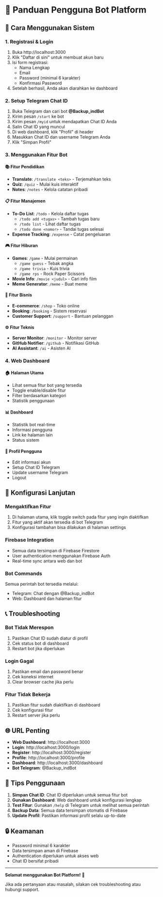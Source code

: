 # 📱 Panduan Pengguna Bot Platform

## 🚀 Cara Menggunakan Sistem

### 1. **Registrasi & Login**
1. Buka http://localhost:3000
2. Klik "Daftar di sini" untuk membuat akun baru
3. Isi form registrasi:
   - Nama Lengkap
   - Email
   - Password (minimal 6 karakter)
   - Konfirmasi Password
4. Setelah berhasil, Anda akan diarahkan ke dashboard

### 2. **Setup Telegram Chat ID**
1. Buka Telegram dan cari bot **@Backup_indBot**
2. Kirim pesan `/start` ke bot
3. Kirim pesan `/myid` untuk mendapatkan Chat ID Anda
4. Salin Chat ID yang muncul
5. Di web dashboard, klik "Profil" di header
6. Masukkan Chat ID dan username Telegram Anda
7. Klik "Simpan Profil"

### 3. **Menggunakan Fitur Bot**

#### 📚 **Fitur Pendidikan**
- **Translate**: `/translate <teks>` - Terjemahkan teks
- **Quiz**: `/quiz` - Mulai kuis interaktif
- **Notes**: `/notes` - Kelola catatan pribadi

#### 📋 **Fitur Manajemen**
- **To-Do List**: `/todo` - Kelola daftar tugas
  - `/todo add <tugas>` - Tambah tugas baru
  - `/todo list` - Lihat daftar tugas
  - `/todo done <nomor>` - Tandai tugas selesai
- **Expense Tracking**: `/expense` - Catat pengeluaran

#### 🎮 **Fitur Hiburan**
- **Games**: `/game` - Mulai permainan
  - `/game guess` - Tebak angka
  - `/game trivia` - Kuis trivia
  - `/game rps` - Rock Paper Scissors
- **Movie Info**: `/movie <judul>` - Cari info film
- **Meme Generator**: `/meme` - Buat meme

#### 💼 **Fitur Bisnis**
- **E-commerce**: `/shop` - Toko online
- **Booking**: `/booking` - Sistem reservasi
- **Customer Support**: `/support` - Bantuan pelanggan

#### ⚙️ **Fitur Teknis**
- **Server Monitor**: `/monitor` - Monitor server
- **GitHub Notifier**: `/github` - Notifikasi GitHub
- **AI Assistant**: `/ai` - Asisten AI

### 4. **Web Dashboard**

#### 🏠 **Halaman Utama**
- Lihat semua fitur bot yang tersedia
- Toggle enable/disable fitur
- Filter berdasarkan kategori
- Statistik penggunaan

#### 📊 **Dashboard**
- Statistik bot real-time
- Informasi pengguna
- Link ke halaman lain
- Status sistem

#### 👤 **Profil Pengguna**
- Edit informasi akun
- Setup Chat ID Telegram
- Update username Telegram
- Logout

## 🔧 Konfigurasi Lanjutan

### **Mengaktifkan Fitur**
1. Di halaman utama, klik toggle switch pada fitur yang ingin diaktifkan
2. Fitur yang aktif akan tersedia di bot Telegram
3. Konfigurasi tambahan bisa dilakukan di halaman settings

### **Firebase Integration**
- Semua data tersimpan di Firebase Firestore
- User authentication menggunakan Firebase Auth
- Real-time sync antara web dan bot

### **Bot Commands**
Semua perintah bot tersedia melalui:
- Telegram: Chat dengan @Backup_indBot
- Web: Dashboard dan halaman fitur

## 📞 **Troubleshooting**

### **Bot Tidak Merespon**
1. Pastikan Chat ID sudah diatur di profil
2. Cek status bot di dashboard
3. Restart bot jika diperlukan

### **Login Gagal**
1. Pastikan email dan password benar
2. Cek koneksi internet
3. Clear browser cache jika perlu

### **Fitur Tidak Bekerja**
1. Pastikan fitur sudah diaktifkan di dashboard
2. Cek konfigurasi fitur
3. Restart server jika perlu

## 🌐 **URL Penting**

- **Web Dashboard**: http://localhost:3000
- **Login**: http://localhost:3000/login
- **Register**: http://localhost:3000/register
- **Profile**: http://localhost:3000/profile
- **Dashboard**: http://localhost:3000/dashboard
- **Bot Telegram**: @Backup_indBot

## 📝 **Tips Penggunaan**

1. **Simpan Chat ID**: Chat ID diperlukan untuk semua fitur bot
2. **Gunakan Dashboard**: Web dashboard untuk konfigurasi lengkap
3. **Test Fitur**: Gunakan `/help` di Telegram untuk melihat semua perintah
4. **Backup Data**: Semua data tersimpan otomatis di Firebase
5. **Update Profil**: Pastikan informasi profil selalu up-to-date

## 🔒 **Keamanan**

- Password minimal 6 karakter
- Data tersimpan aman di Firebase
- Authentication diperlukan untuk akses web
- Chat ID bersifat pribadi

---

**Selamat menggunakan Bot Platform!** 🎉

Jika ada pertanyaan atau masalah, silakan cek troubleshooting atau hubungi support.
